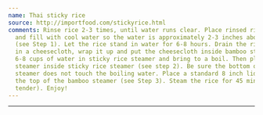 ```yaml
---
name: Thai sticky rice
source: http://importfood.com/stickyrice.html
comments: Rinse rice 2-3 times, until water runs clear. Place rinsed rice in a bowl
  and fill with cool water so the water is approximately 2-3 inches above the rice
  (see Step 1). Let the rice stand in water for 6-8 hours. Drain the rice, place it
  in a cheesecloth, wrap it up and put the cheesecloth inside bamboo steamer. Put
  6-8 cups of water in sticky rice steamer and bring to a boil. Then place bamboo
  steamer inside sticky rice steamer (see step 2). Be sure the bottom of the bamboo
  steamer does not touch the boiling water. Place a standard 8 inch lid loosely over
  the top of the bamboo steamer (see Step 3). Steam the rice for 45 minutes (or until
  tender). Enjoy!
---
```




---



